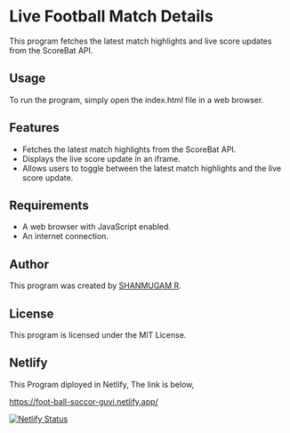 <h1>Live Football Match Details</h1>

This program fetches the latest match highlights and live score updates from the ScoreBat API.

<h2>Usage</h2>

To run the program, simply open the index.html file in a web browser.

<h2>Features</h2>

- Fetches the latest match highlights from the ScoreBat API.
- Displays the live score update in an iframe.
- Allows users to toggle between the latest match highlights and the live score update.

<h2>Requirements</h2>

- A web browser with JavaScript enabled.
- An internet connection.

<h2>Author</h2>

This program was created by [SHANMUGAM R](https://github.com/Shanmugamrskfamily).

<h2>License</h2>

This program is licensed under the MIT License.

<h2>Netlify</h2>

This Program diployed in Netlify, The link is below,

https://foot-ball-soccor-guvi.netlify.app/

[![Netlify Status](https://api.netlify.com/api/v1/badges/416a42d3-51fb-4c7b-af14-21fe19f4e82d/deploy-status)](https://app.netlify.com/sites/foot-ball-soccor-guvi/deploys)
